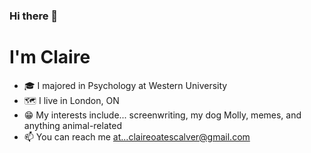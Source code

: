 ### Hi there 👋
# I'm Claire

- 🎓 I majored in Psychology at Western University
- 🗺 I live in London, ON
- 😁 My interests include... screenwriting, my dog Molly, memes, and anything animal-related
- 📫 You can reach me at...claireoatescalver@gmail.com
